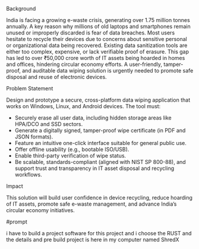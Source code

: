 Background

India is facing a growing e-waste crisis, generating over 1.75 million tonnes annually. A key reason why millions of old laptops and smartphones remain unused or improperly discarded is fear of data breaches. Most users hesitate to recycle their devices due to concerns about sensitive personal or organizational data being recovered. Existing data sanitization tools are either too complex, expensive, or lack verifiable proof of erasure. This gap has led to over ₹50,000 crore worth of IT assets being hoarded in homes and offices, hindering circular economy efforts. A user-friendly, tamper-proof, and auditable data wiping solution is urgently needed to promote safe disposal and reuse of electronic devices.

Problem Statement

Design and prototype a secure, cross-platform data wiping application that works on Windows, Linux, and Android devices. The tool must:
- Securely erase all user data, including hidden storage areas like HPA/DCO and SSD sectors.
- Generate a digitally signed, tamper-proof wipe certificate (in PDF and JSON formats).
- Feature an intuitive one-click interface suitable for general public use.
- Offer offline usability (e.g., bootable ISO/USB).
- Enable third-party verification of wipe status.
- Be scalable, standards-compliant (aligned with NIST SP 800-88), and support trust and transparency in IT asset disposal and recycling workflows.

Impact

This solution will build user confidence in device recycling, reduce hoarding of IT assets, promote safe e-waste management, and advance India’s circular economy initiatives.


#prompt 

i have to build a project software for this project and i choose the RUST and the details and pre build project is here in my computer named ShredX